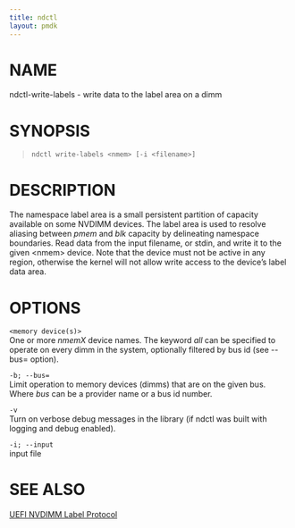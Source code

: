 ```yaml
---
title: ndctl
layout: pmdk
---
```


NAME
====

ndctl-write-labels - write data to the label area on a dimm

SYNOPSIS
========

>     ndctl write-labels <nmem> [-i <filename>]

DESCRIPTION
===========

The namespace label area is a small persistent partition of capacity available on some NVDIMM devices. The label area is used to resolve aliasing between *pmem* and *blk* capacity by delineating namespace boundaries. Read data from the input filename, or stdin, and write it to the given &lt;nmem&gt; device. Note that the device must not be active in any region, otherwise the kernel will not allow write access to the device’s label data area.

OPTIONS
=======

`<memory device(s)>`  
One or more *nmemX* device names. The keyword *all* can be specified to operate on every dimm in the system, optionally filtered by bus id (see --bus= option).

`-b; --bus=`  
Limit operation to memory devices (dimms) that are on the given bus. Where *bus* can be a provider name or a bus id number.

`-v`  
Turn on verbose debug messages in the library (if ndctl was built with logging and debug enabled).

`-i; --input`  
input file

SEE ALSO
========

[UEFI NVDIMM Label Protocol](http://www.uefi.org/sites/default/files/resources/UEFI_Spec_2_7.pdf)
